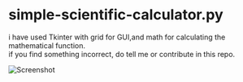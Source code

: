 # simple-scientific-calculator.py
i have used Tkinter with grid for GUI,and math for calculating the mathematical function.           
if you find something incorrect, do tell me or contribute in this repo. 









![Screenshot](https://user-images.githubusercontent.com/56573972/98779038-395b5000-2419-11eb-987d-4c6e3e4bd20a.PNG)
